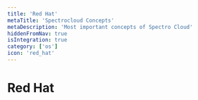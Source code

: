 ```yaml
---
title: 'Red Hat'
metaTitle: 'Spectrocloud Concepts'
metaDescription: 'Most important concepts of Spectro Cloud'
hiddenFromNav: true
isIntegration: true
category: ['os']
icon: 'red_hat'
---
```


# Red Hat
